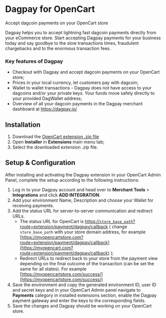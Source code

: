 # Dagpay for OpenCart

Accept dagcoin payments on your OpenCart store

Dagpay helps you to accept lightning fast dagcoin payments directly from your eCommerce store. Start accepting Dagpay payments for your business today and say goodbye to the slow transactions times, fraudulent chargebacks and to the enormous transaction fees.

### Key features of Dagpay
* Checkout with Dagpay and accept dagcoin payments on your OpenCart store;
* Prices in your local currency, let customers pay with dagcoin;
* Wallet to wallet transactions - Dagpay does not have access to your dagcoins and/or your private keys. Your funds move safely directly to your provided DagWallet address;
* Overview of all your dagcoin payments in the Dagpay merchant dashboard at https://dagpay.io/

## Installation

1. Download the [OpenCart extension .zip file](https://github.com/dagpay/dagpay-opencart/releases/download/v1.0.0/dagpay-opencart.ocmod.zip)
2. Open **Installer** in **Extensions** main menu tab; 
3. Select the downloaded extension .zip file.

## Setup & Configuration

After installing and activating the Dagpay extension in your OpenCart Admin Panel, complete the setup according to the following instructions:

1. Log in to your Dagpay account and head over to **Merchant Tools** > **Integrations** and click **ADD INTEGRATION**.
2. Add your environment Name, Description and choose your Wallet for receiving payments.
3. Add the status URL for server-to-server communication and redirect URLs.
	* The status URL for OpenCart is [https://`store_base_path`?route=extension/payment/dagpay/callback](https://store_base_path?route=extension/payment/dagpay/callback) ( change `store_base_path` with your store domain address, for example [https://myopencartstore.com?route=extension/payment/dagpay/callback](https://myopencart.com?route=extension/payment/dagpay/callback) );
	* Redirect URLs to redirect back to your store from the payment view depending on the final outcome of the transaction (can be set the same for all states). For example [https://myopencartstore.com/success/](https://myopencartstore.com/success/) 
4. Save the environment and copy the generated environment ID, user ID and secret keys and in your OpenCart Admin panel navigate to **Payments** category in installed extensions section, enable the Dagpay payment gateway and enter the keys to the corresponding fields.
5. Save the changes and Dagpay should be working on your OpenCart store.

